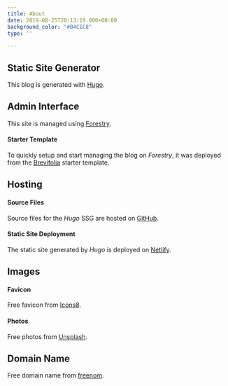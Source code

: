 ```yaml
---
title: About
date: 2019-08-25T20:13:19.000+00:00
background_color: "#B4CEC8"
type: ''

---
```

## Static Site Generator

This blog is generated with [Hugo](https://gohugo.io/ "fastest static site generator").

## Admin Interface

This site is managed using [Forestry](https://forestry.io/ "A static CMS that commits").

#### Starter Template

To quickly setup and start managing the blog on _Forestry_, it was deployed from the [Brevifolia](https://github.com/kendallstrautman/brevifolia-hugo-forestry "start Hugo blog on Forestry CMS") starter template.

## Hosting

#### Source Files

Source files for the _Hugo_ SSG are hosted on [GitHub](https://github.com/ "code development platform").

#### Static Site Deployment

The static site generated by _Hugo_ is deployed on [Netlify](https://www.netlify.com/ "static site deployment").

## Images

#### Favicon

Free favicon from [Icons8](https://icons8.com/ "free icons").

#### Photos

Free photos from [Unsplash](https://unsplash.com/ "free photos").

## Domain Name

Free domain name from [freenom](https://www.freenom.com/ "a name for everyone").
